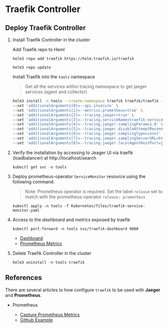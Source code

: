 # Traefik Controller

## Deploy Traefik Controller

1. Install Traefik Controller in the cluster

    Add Traefik repo to Heml

    `helm3 repo add traefik https://helm.traefik.io/traefik`

    `helm3 repo update`

    Install Traefik into the `tools` namespace

    > Get all the services within tracing namespace to get jaeger services (agent and collector)

    ```bash
    helm3 install -n tools --create-namespace traefik traefik/traefik --version 9.19.1 \
    --set 'additionalArguments[0]=--api.insecure' \
    --set 'additionalArguments[1]=--metrics.prometheus=true' \
    --set 'additionalArguments[2]=--tracing.jaeger=true' \
    --set 'additionalArguments[3]=--tracing.serviceName=traefik-service' \
    --set 'additionalArguments[4]=--tracing.jaeger.samplingParam=1.0' \
    --set 'additionalArguments[5]=--tracing.jaeger.disableAttemptReconnecting=false' \
    --set 'additionalArguments[6]=--tracing.jaeger.samplingType=const' \
    --set 'additionalArguments[7]=--tracing.jaeger.samplingServerURL=http://jaeger-all-in-one-inmemory-agent.tracing.svc:5778/sampling' \
    --set 'additionalArguments[8]=--tracing.jaeger.localAgentHostPort=jaeger-all-in-one-inmemory-agent.tracing.svc:6831'
    ```

2. Verify the installation by accessing to Jeager UI via traefik (loadbalancer) at http://localhost/search

    `kubectl get svc -n tools`

3. Deploy prometheus-operator `ServiceMonitor` resource using the following command.

    > Note: Prometheus operator is required. Set the label `release` set to match with the prometheus-operator `release: prometheus`

    `kubectl apply -n tools -f Kubernetes/files/traefik-service-monitor.yaml`

4. Access to the *dashboard* and *metrics* exposed by traefik

    `kubectl port-forward -n tools svc/traefik-dashboard 9000`

   * [Dashboard](localhost:9000/dashboard)
   * [Prometheus Metrics](http://localhost:9000/metrics)

5. Delete Traefik Controller in the cluster

    `helm3 uninstall -n tools traefik`

## References

There are several articles to how configure `traefik` to be used with **Jaeger** and **Prometheus**.

* Prometheus

  * [Capture Prometheus Metrics](https://traefik.io/blog/capture-traefik-metrics-for-apps-on-kubernetes-with-prometheus/)
  * [Github Example](https://github.com/traefik-tech-blog/traefik-sre-metrics)

